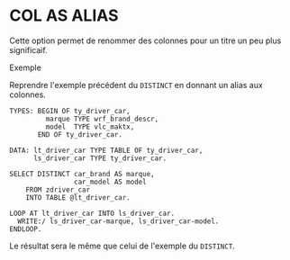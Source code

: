 # COL AS ALIAS

Cette option permet de renommer des colonnes pour un titre un peu plus significaif.

Exemple

Reprendre l'exemple précédent du `DISTINCT` en donnant un alias aux colonnes.

```abap
TYPES: BEGIN OF ty_driver_car,
         marque TYPE wrf_brand_descr,
         model  TYPE vlc_maktx,
       END OF ty_driver_car.

DATA: lt_driver_car TYPE TABLE OF ty_driver_car,
      ls_driver_car TYPE ty_driver_car.

SELECT DISTINCT car_brand AS marque,
                car_model AS model
    FROM zdriver_car
    INTO TABLE @lt_driver_car.

LOOP AT lt_driver_car INTO ls_driver_car.
  WRITE:/ ls_driver_car-marque, ls_driver_car-model.
ENDLOOP.
```

Le résultat sera le même que celui de l'exemple du `DISTINCT`.
